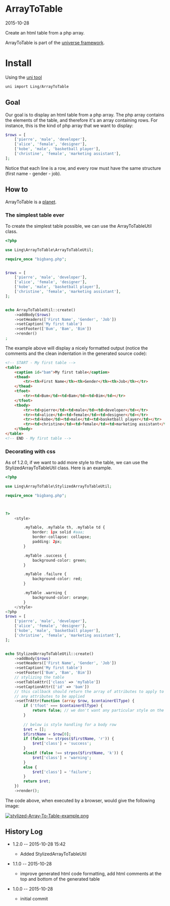 ArrayToTable
=====================
2015-10-28



Create an html table from a php array.



ArrayToTable is part of the [universe framework](https://github.com/karayabin/universe-snapshot).




Install
=============


Using the [uni tool](https://github.com/lingtalfi/universe-naive-importer)
```bash
uni import Ling/ArrayToTable
```





Goal
----------

Our goal is to display an html table from a php array.
The php array contains the elements of the table, and therefore it's an array containing rows.
For instance, this is the kind of php array that we want to display:


```php
$rows = [
    ['pierre', 'male', 'developer'],
    ['alice', 'female', 'designer'],
    ['kobe', 'male', 'basketball player'],
    ['christine', 'female', 'marketing assistant'],
];
```

Notice that each line is a row, and every row must have the same structure (first name - gender - job).




How to
-----------

ArrayToTable is a [planet](https://github.com/lingtalfi/Observer/blob/master/article/article.planetReference.eng.md).


### The simplest table ever 

To create the simplest table possible, we can use the ArrayToTableUtil class.

```php
<?php

use Ling\ArrayToTable\ArrayToTableUtil;

require_once "bigbang.php";


$rows = [
    ['pierre', 'male', 'developer'],
    ['alice', 'female', 'designer'],
    ['kobe', 'male', 'basketball player'],
    ['christine', 'female', 'marketing assistant'],
];


echo ArrayToTableUtil::create()
    ->addBody($rows)
    ->setHeaders(['First Name', 'Gender', 'Job'])
    ->setCaption('My first table')
    ->setFooter(['Bum', 'Bam', 'Bim'])
    ->render()
;

```


The example above will display a nicely formatted output (notice the comments and the clean indentation in 
the generated source code):


```html
<!-- START - My first table -->
<table>
	<caption id="bam">My first table</caption>
	<thead>
		<tr><th>First Name</th><th>Gender</th><th>Job</th></tr>
	</thead>
	<tfoot>
		<tr><td>Bum</td><td>Bam</td><td>Bim</td></tr>
	</tfoot>
	<tbody>
		<tr><td>pierre</td><td>male</td><td>developer</td></tr>
		<tr><td>alice</td><td>female</td><td>designer</td></tr>
		<tr><td>kobe</td><td>male</td><td>basketball player</td></tr>
		<tr><td>christine</td><td>female</td><td>marketing assistant</td></tr>
	</tbody>
</table>
<!-- END - My first table -->
```


### Decorating with css


As of 1.2.0, if we want to add more style to the table, we can use the StylizedArrayToTableUtil class.
Here is an example.



```php
<?php

use Ling\ArrayToTable\StylizedArrayToTableUtil;

require_once "bigbang.php";



?>
    <style>

        .myTable, .myTable th, .myTable td {
            border: 1px solid #aaa;
            border-collapse: collapse;
            padding: 2px;
        }

        .myTable .success {
            background-color: green;
        }

        .myTable .failure {
            background-color: red;
        }

        .myTable .warning {
            background-color: orange;
        }
    </style>
<?php
$rows = [
    ['pierre', 'male', 'developer'],
    ['alice', 'female', 'designer'],
    ['kobe', 'male', 'basketball player'],
    ['christine', 'female', 'marketing assistant'],
];


echo StylizedArrayToTableUtil::create()
    ->addBody($rows)
    ->setHeaders(['First Name', 'Gender', 'Job'])
    ->setCaption('My first table')
    ->setFooter(['Bum', 'Bam', 'Bim'])
    // stylizing the table
    ->setTableAttr(['class' => 'myTable'])
    ->setCaptionAttr(['id' => 'bam'])
    // this callback should return the array of attributes to apply to the tr, or false if we don't want 
    // any attributes to be applied
    ->setTrAttr(function (array $row, $containerElType) { 
        if ('tfoot' === $containerElType) {
            return false; // we don't want any particular style on the footer
        }
        
        // below is style handling for a body row
        $ret = [];
        $firstName = $row[0];
        if (false !== strpos($firstName, 'r')) {
            $ret['class'] = 'success';
        }
        elseif (false !== strpos($firstName, 'k')) {
            $ret['class'] = 'warning';
        }
        else {
            $ret['class'] = 'failure';
        }
        return $ret;
    })
    ->render();

```

The code above, when executed by a browser, would give the following image:

[![stylized-Array-To-Table-example.png](http://lingtalfi.com/img/universe/ArrayToTable/stylized-Array-To-Table-example.png)](http://lingtalfi.com/img/universe/ArrayToTable/stylized-Array-To-Table-example.png)







History Log
------------------
    
- 1.2.0 -- 2015-10-28 15:42

    - Added StylizedArrayToTableUtil
        
        
- 1.1.0 -- 2015-10-28

    - improve generated html code formatting, add html comments at the top and bottom of the generated table
    
- 1.0.0 -- 2015-10-28

    - initial commit
    
    
    
    
